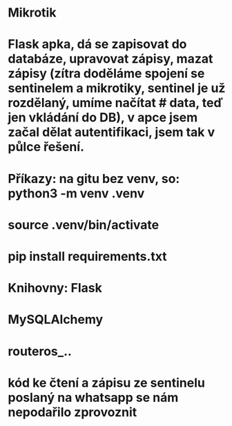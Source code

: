 #  Mikrotik

#   Flask apka, dá se zapisovat do databáze, upravovat zápisy, mazat zápisy (zítra doděláme spojení se sentinelem a mikrotiky, sentinel je už rozdělaný, umíme načítat #   data, teď jen vkládání do DB), v apce jsem začal dělat autentifikaci, jsem tak v půlce řešení. 

#   Příkazy: na gitu bez venv, so: python3 -m venv .venv
#                                  source .venv/bin/activate
#                                  pip install requirements.txt


#   Knihovny: Flask
#             MySQLAlchemy
#             routeros_..


#             kód ke čtení a zápisu ze sentinelu poslaný na whatsapp se nám nepodařilo zprovoznit